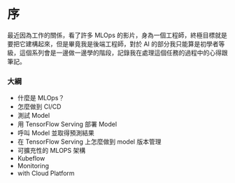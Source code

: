 # 序

最近因為工作的關係，看了許多 MLOps 的影片，身為一個工程師，終極目標就是要把它建構起來，但是畢竟我是後端工程師，對於 AI 的部分我只能算是初學者等級，這個系列會是一邊做一邊學的階段，記錄我在處理這個任務的過程中的心得跟筆記。

### 大綱

- 什麼是 MLOps？
- 怎麼做到 CI/CD
- 測試 Model
- 用 TensorFlow Serving 部署 Model
- 呼叫 Model 並取得預測結果
- 在 TensorFlow Serving 上怎麼做到 model 版本管理
- 可擴充性的 MLOPS 架構
- Kubeflow
- Monitoring
- with Cloud Platform
